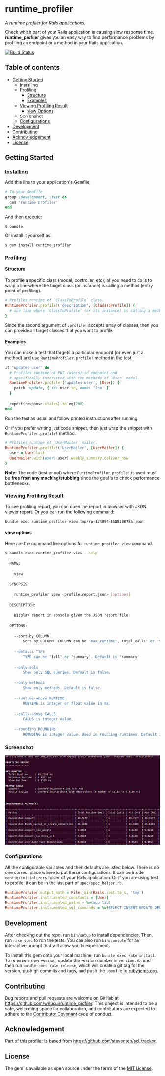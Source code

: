 # runtime_profiler

*A runtime profiler for Rails applications.*

Check which part of your Rails application is causing slow response time. **runtime_profiler** gives you an easy way to find performance problems by profiling an endpoint or a method in your Rails application.

[![Build Status](https://wnuqui.semaphoreci.com/badges/runtime_profiler/branches/master.svg?style=shields)](https://wnuqui.semaphoreci.com/projects/runtime_profiler)

## Table of contents

- [Getting Started](#getting-started)
  - [Installing](#installing)
  - [Profiling](#profiling)
    - [Structure](#structure)
    - [Examples](#examples)
  - [Viewing Profiling Result](#viewing-profiling-result)
    - [view Options](#view-options)
  - [Screenshot](#screenshot)
  - [Configurations](#configurations)
- [Development](#development)
- [Contributing](#contributing)
- [Acknowledgement](#acknowledgement)
- [License](#license)

## Getting Started

### Installing

Add this line to your application's Gemfile:

```ruby
# In your Gemfile
group :development, :test do
  gem 'runtime_profiler'
end
```

And then execute:

    $ bundle

Or install it yourself as:

    $ gem install runtime_profiler

### Profiling

#### Structure

To profile a specific class (model, controller, etc), all you need to do is to wrap a line where the target class (or instance) is calling a method (entry point of profiling).

```ruby
# Profiles runtime of `ClassToProfile` class.
RuntimeProfiler.profile!('description', [ClassToProfile]) {
  # one line where `ClassToProfile` (or its instance) is calling a method
}
```

Since the second argument of `.profile!` accepts array of classes, then you can provide all target classes that you want to profile.

#### Examples

You can make a test that targets a particular endpoint (or even just a method) and use `RuntimeProfiler.profile!` method in the test.

```ruby
it 'updates user' do
  # Profiles runtime of PUT /users/:id endpoint and
  # specifically interested with the methods of `User` model.
  RuntimeProfiler.profile!('updates user', [User]) {
    patch :update, { id: user.id, name: 'Joe' }
  }

  expect(response.status).to eq(200)
end
```

Run the test as usual and follow printed instructions after running.

Or if you prefer writing just code snippet, then just wrap the snippet with `RuntimeProfiler.profile!` method:
```ruby
# Profiles runtime of `UserMailer` mailer.
RuntimeProfiler.profile!('UserMailer', [UserMailer]) {
  user = User.last
  UserMailer.with(user: user).weekly_summary.deliver_now
}
```

**Note:** The code (test or not) where `RuntimeProfiler.profile!` is used must be **free from any mocking/stubbing** since the goal is to check performance bottlenecks.

### Viewing Profiling Result

To see profiling report, you can open the report in browser with JSON viewer report. Or you can run the following command:

```bash
bundle exec runtime_profiler view tmp/rp-124094-1608308786.json
```

#### view options

Here are the command line options for `runtime_profiler view` command.

```bash
$ bundle exec runtime_profiler view --help

  NAME:

    view

  SYNOPSIS:

    runtime_profiler view <profile.report.json> [options]

  DESCRIPTION:

    Display report in console given the JSON report file

  OPTIONS:

    --sort-by COLUMN
        Sort by COLUMN. COLUMN can be "max_runtime", total_calls" or "total_runtime". Default is "max_runtime".

    --details TYPE
        TYPE can be "full" or "summary". Default is "summary"

    --only-sqls
        Show only SQL queries. Default is false.

    --only-methods
        Show only methods. Default is false.

    --runtime-above RUNTIME
        RUNTIME is integer or float value in ms.

    --calls-above CALLS
        CALLS is integer value.

    --rounding ROUNDING
        ROUNDING is integer value. Used in rounding runtimes. Default is 4.
```

### Screenshot

<p align="center">
  <img src="rp_view_only_methods_full_details.png">
</p>

### Configurations

All the configurable variables and their defaults are listed below. There is no one correct place where to put these configurations. It can be inside `config/initializers` folder of your Rails application. Or if you are using test to profile, it can be in the last part of `spec/spec_helper.rb`.
```ruby
RuntimeProfiler.output_path = File.join(Rails.root.to_s, 'tmp')
RuntimeProfiler.instrumented_constants = [User]
RuntimeProfiler.instrumented_paths = %w(app lib)
RuntimeProfiler.instrumented_sql_commands = %w(SELECT INSERT UPDATE DELETE)
```

## Development

After checking out the repo, run `bin/setup` to install dependencies. Then, run `rake spec` to run the tests. You can also run `bin/console` for an interactive prompt that will allow you to experiment.

To install this gem onto your local machine, run `bundle exec rake install`. To release a new version, update the version number in `version.rb`, and then run `bundle exec rake release`, which will create a git tag for the version, push git commits and tags, and push the `.gem` file to [rubygems.org](https://rubygems.org).

## Contributing

Bug reports and pull requests are welcome on GitHub at https://github.com/wnuqui/runtime_profiler. This project is intended to be a safe, welcoming space for collaboration, and contributors are expected to adhere to the [Contributor Covenant](http://contributor-covenant.org) code of conduct.

## Acknowledgement

Part of this profiler is based from https://github.com/steventen/sql_tracker.

## License

The gem is available as open source under the terms of the [MIT License](http://opensource.org/licenses/MIT).